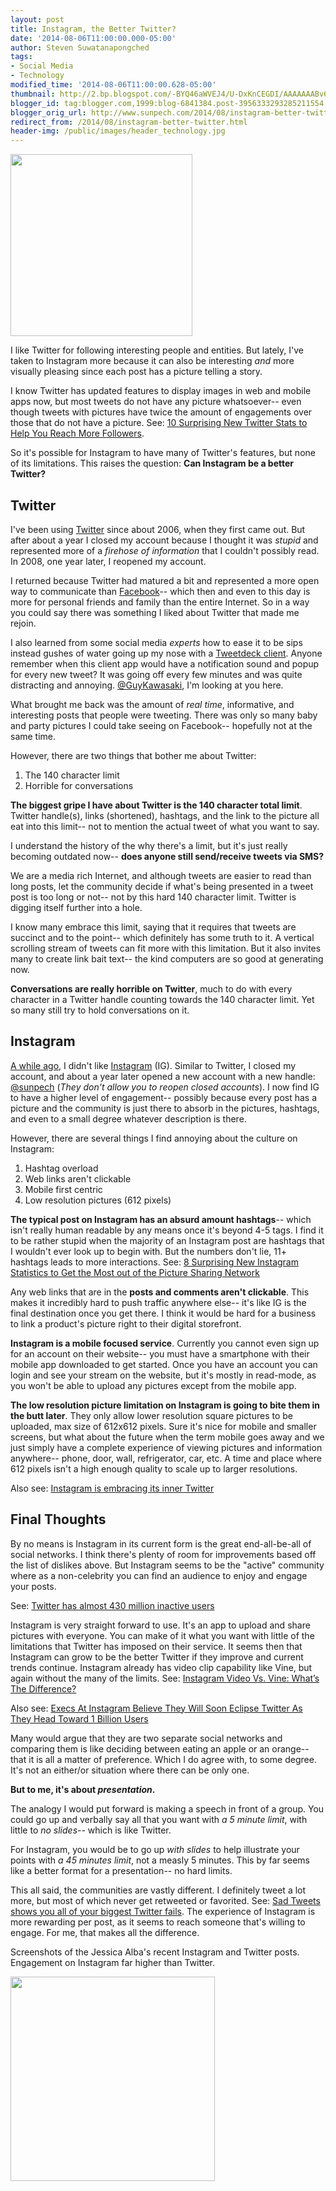 ```yaml
---
layout: post
title: Instagram, the Better Twitter?
date: '2014-08-06T11:00:00.000-05:00'
author: Steven Suwatanapongched
tags:
- Social Media
- Technology
modified_time: '2014-08-06T11:00:00.628-05:00'
thumbnail: http://2.bp.blogspot.com/-BYQ46aWVEJ4/U-DxKnCEGDI/AAAAAAABv6I/qq2oO4rI48M/s600/InstagramTwitter.jpg
blogger_id: tag:blogger.com,1999:blog-6841384.post-3956333293285211554
blogger_orig_url: http://www.sunpech.com/2014/08/instagram-better-twitter.html
redirect_from: /2014/08/instagram-better-twitter.html
header-img: /public/images/header_technology.jpg
---
```


<img border="0" src="http://2.bp.blogspot.com/-BYQ46aWVEJ4/U-DxKnCEGDI/AAAAAAABv6I/qq2oO4rI48M/s600/InstagramTwitter.jpg" height="291"  />

I like Twitter for following interesting people and entities. But lately, I've taken to Instagram more because it can also be interesting <i>and</i> more visually pleasing since each post has a picture telling a story.

I know Twitter has updated features to display images in web and mobile apps now, but most tweets do not have any picture whatsoever-- even though tweets with pictures have twice the amount of engagements over those that do not have a picture. See: <a href="http://blog.bufferapp.com/10-new-twitter-stats-twitter-statistics-to-help-you-reach-your-followers">10 Surprising New Twitter Stats to Help You Reach More Followers</a>.

So it's possible for Instagram to have many of Twitter's features, but none of its limitations. This raises the question: <b>Can Instagram be a better Twitter?</b>

## Twitter

I've been using <a href="http://www.twitter.com/">Twitter</a> since about 2006, when they first came out. But after about a year I closed my account because I thought it was <i>stupid</i> and represented more of a <i>firehose of information</i> that I couldn't possibly read. In 2008, one year later, I reopened my account.

I returned because Twitter had matured a bit and represented a more open way to communicate than <a href="http://www.facebook.com/">Facebook</a>-- which then and even to this day is more for personal friends and family than the entire Internet. So in a way you could say there was something I liked about Twitter that made me rejoin.

I also learned from some social media <i>experts</i> how to ease it to be sips instead gushes of water going up my nose with a <a href="https://about.twitter.com/products/tweetdeck">Tweetdeck client</a>. Anyone remember when this client app would have a notification sound and popup for every new tweet? It was going off every few minutes and was quite distracting and annoying. <a href="https://twitter.com/GuyKawasaki">@GuyKawasaki</a>, I'm looking at you here.

What brought me back was the amount of <i>real time</i>, informative, and interesting posts that people were tweeting. There was only so many baby and party pictures I could take seeing on Facebook-- hopefully not at the same time.

However, there are two things that bother me about Twitter:

<ol>
  <li>The 140 character limit</li>
  <li>Horrible for conversations</li>
</ol>

<b>The biggest gripe I have about Twitter is the 140 character total limit</b>. Twitter handle(s), links (shortened), hashtags, and the link to the picture all eat into this limit-- not to mention the actual tweet of what you want to say.

I understand the history of the why there's a limit, but it's just really becoming outdated now-- <b>does anyone still send/receive tweets via SMS?</b>

We are a media rich Internet, and although tweets are easier to read than long posts, let the community decide if what's being presented in a tweet post is too long or not-- not by this hard 140 character limit. Twitter is digging itself further into a hole.

I know many embrace this limit, saying that it requires that tweets are succinct and to the point-- which definitely has some truth to it. A vertical scrolling stream of tweets can fit more with this limitation. But it also invites many to create link bait text-- the kind computers are so good at generating now.

<b>Conversations are really horrible on Twitter</b>, much to do with every character in a Twitter handle counting towards the 140 character limit. Yet so many still try to hold conversations on it.

## Instagram

<a href="/2013/01/cleaning-up-old-social-accounts">A while ago</a>, I didn't like <a href="http://www.instagram.com/">Instagram</a> (IG). Similar to Twitter, I closed my account, and about a year later opened a new account with a new handle: <a href="http://instagram.com/sunpech">@sunpech</a> (<i>They don't allow you to reopen closed accounts</i>). I now find IG to have a higher level of engagement-- possibly because every post has a picture and the community is just there to absorb in the pictures, hashtags, and even to a small degree whatever description is there.

However, there are several things I find annoying about the culture on Instagram:

<ol>
  <li>Hashtag overload</li>
  <li>Web links aren't clickable</li>
  <li>Mobile first centric</li>
  <li>Low resolution pictures (612 pixels)</li>
</ol>

<b>The typical post on Instagram has an absurd amount hashtags</b>-- which isn't really human readable by any means once it's beyond 4-5 tags. I find it to be rather stupid when the majority of an Instagram post are hashtags that I wouldn't ever look up to begin with. But the numbers don't lie, 11+ hashtags leads to more interactions. See: <a href="http://blog.bufferapp.com/instagram-stats-instagram-tips">8 Surprising New Instagram Statistics to Get the Most out of the Picture Sharing Network</a>

Any web links that are in the <b>posts and comments aren't clickable</b>. This makes it incredibly hard to push traffic anywhere else-- it's like IG is the final destination once you get there. I think it would be hard for a business to link a product's picture right to their digital storefront.

<b>Instagram is a mobile focused service</b>. Currently you cannot even sign up for an account on their website-- you must have a smartphone with their mobile app downloaded to get started. Once you have an account you can login and see your stream on the website, but it's mostly in read-mode, as you won't be able to upload any pictures except from the mobile app.

<b>The low resolution picture limitation on Instagram is going to bite them in the butt later</b>. They only allow lower resolution square pictures to be uploaded, max size of 612x612 pixels. Sure it's nice for mobile and smaller screens, but what about the future when the term mobile goes away and we just simply have a complete experience of viewing pictures and information anywhere-- phone, door, wall, refrigerator, car, etc. A time and place where 612 pixels isn't a high enough quality to scale up to larger resolutions.

Also see: <a href="http://www.theverge.com/2014/8/4/5958837/instagram-is-embracing-its-inner-twitter">Instagram is embracing its inner Twitter</a>

## Final Thoughts

By no means is Instagram in its current form is the great end-all-be-all of social networks. I think there's plenty of room for improvements based off the list of dislikes above. But Instagram seems to be the "active" community where as a non-celebrity you can find an audience to enjoy and engage your posts.

See: <a href="http://www.theinquirer.net/inquirer/news/2339684/twitter-has-almost-430-million-inactive-users">Twitter has almost 430 million inactive users</a>

Instagram is very straight forward to use. It's an app to upload and share pictures with everyone. You can make of it what you want with little of the limitations that Twitter has imposed on their service. It seems then that Instagram can grow to be the better Twitter if they improve and current trends continue. Instagram already has video clip capability like Vine, but again without the many of the limits. See: <a href="http://techcrunch.com/2013/06/20/instagram-video-vs-vine-whats-the-difference/">Instagram Video Vs. Vine: What’s The Difference?</a>

Also see: <a href="http://www.businessinsider.com/instagram-and-twitter-user-statistics-2014-5">Execs At Instagram Believe They Will Soon Eclipse Twitter As They Head Toward 1 Billion Users</a>

Many would argue that they are two separate social networks and comparing them is like deciding between eating an apple or an orange-- that it is all a matter of preference. Which I do agree with, to some degree. It's not an either/or situation where there can be only one.

<b>But to me, it's about <i>presentation</i>.</b>

The analogy I would put forward is making a speech in front of a group. You could go up and verbally say all that you want with <i>a 5 minute limit</i>, with little to <i>no slides</i>-- which is like Twitter.

For Instagram, you would be to go up <i>with slides</i> to help illustrate your points with <i>a 45 minutes limit</i>, not a measly 5 minutes. This by far seems like a better format for a presentation-- no hard limits.

This all said, the communities are vastly different. I definitely tweet a lot more, but most of which never get retweeted or favorited. See: <a href="http://www.theverge.com/2014/8/4/5967789/sad-tweets-shows-you-all-of-your-biggest-twitter-fails">Sad Tweets shows you all of your biggest Twitter fails</a>. The experience of Instagram is more rewarding per post, as it seems to reach someone that's willing to engage. For me, that makes all the difference.

Screenshots of the Jessica Alba's recent Instagram and Twitter posts. Engagement on Instagram far higher than Twitter.

<img border="0" src="http://3.bp.blogspot.com/-VORsyfQmUj4/U-FL5-eL_kI/AAAAAAABv64/OslgxDSLk24/s600/JessicaAlba_Instagram_vs_Twitter.jpg" height="327"  />
